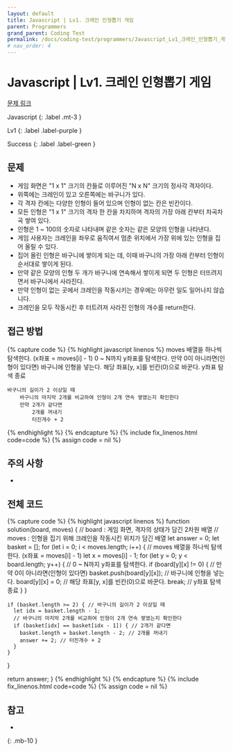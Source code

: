 ```yaml
---
layout: default
title: Javascript | Lv1. 크레인 인형뽑기 게임
parent: Programmers
grand_parent: Coding Test
permalink: /docs/coding-test/programmers/Javascript_Lv1_크레인_인형뽑기_게임
# nav_order: 4
---
```


# Javascript | Lv1. 크레인 인형뽑기 게임

[문제 링크](https://programmers.co.kr/learn/courses/30/lessons/64061)

Javascript
{: .label .mt-3 }

Lv1
{: .label .label-purple }

Success
{: .label .label-green }

## 문제
- 게임 화면은 "1 x 1" 크기의 칸들로 이루어진 "N x N" 크기의 정사각 격자이다.
- 위쪽에는 크레인이 있고 오른쪽에는 바구니가 있다.
- 각 격자 칸에는 다양한 인형이 들어 있으며 인형이 없는 칸은 빈칸이다.
- 모든 인형은 "1 x 1" 크기의 격자 한 칸을 차지하며 격자의 가장 아래 칸부터 차곡차곡 쌓여 있다.
- 인형은 1 ~ 100의 숫자로 나타내며 같은 숫자는 같은 모양의 인형을 나타낸다.
- 게임 사용자는 크레인을 좌우로 움직여서 멈춘 위치에서 가장 위에 있는 인형을 집어 올릴 수 있다.
- 집어 올린 인형은 바구니에 쌓이게 되는 데, 이때 바구니의 가장 아래 칸부터 인형이 순서대로 쌓이게 된다.
- 만약 같은 모양의 인형 두 개가 바구니에 연속해서 쌓이게 되면 두 인형은 터뜨려지면서 바구니에서 사라진다.
- 만약 인형이 없는 곳에서 크레인을 작동시키는 경우에는 아무런 일도 일어나지 않습니다.
- 크레인을 모두 작동시킨 후 터트려져 사라진 인형의 개수를 return한다.

## 접근 방법
{% capture code %}
{% highlight javascript linenos %}
moves 배열을 하나씩 탐색한다. (x좌표 = moves[i] - 1)
    0 ~ N까지 y좌표를 탐색한다.
        만약 0이 아니라면(인형이 있다면)
            바구니에 인형을 넣는다.
            해당 좌표[y, x]를 빈칸(0)으로 바꾼다.
            y좌표 탐색 종료

    바구니의 길이가 2 이상일 때
        바구니의 마지막 2개를 비교하여 인형이 2개 연속 쌓였는지 확인한다
        만약 2개가 같다면
            2개를 꺼내기
            터진개수 + 2
{% endhighlight %}
{% endcapture %}
{% include fix_linenos.html code=code %}
{% assign code = nil %}

## 주의 사항
- 

## 전체 코드
{% capture code %}
{% highlight javascript linenos %}
function solution(board, moves) {
  // board : 게임 화면, 격자의 상태가 담긴 2차원 배열
  // moves : 인형을 집기 위해 크레인을 작동시킨 위치가 담긴 배열
  let answer = 0;
  let basket = [];
  for (let i = 0; i < moves.length; i++) { // moves 배열을 하나씩 탐색한다. (x좌표 = moves[i] - 1)
    let x = moves[i] - 1;
    for (let y = 0; y < board.length; y++) { // 0 ~ N까지 y좌표를 탐색한다.
      if (board[y][x] != 0) { // 만약 0이 아니라면(인형이 있다면)
        basket.push(board[y][x]); // 바구니에 인형을 넣는다.
        board[y][x] = 0; // 해당 좌표[y, x]를 빈칸(0)으로 바꾼다.
        break; // y좌표 탐색 종료
      }
    }
    
    if (basket.length >= 2) { // 바구니의 길이가 2 이상일 때
      let idx = basket.length - 1;
      // 바구니의 마지막 2개를 비교하여 인형이 2개 연속 쌓였는지 확인한다
      if (basket[idx] == basket[idx - 1]) { // 2개가 같다면
        basket.length = basket.length - 2; // 2개를 꺼내기
        answer += 2; // 터진개수 + 2
      }
    }
  }

  return answer;
}
{% endhighlight %}
{% endcapture %}
{% include fix_linenos.html code=code %}
{% assign code = nil %}

## 참고
- 
{: .mb-10 }